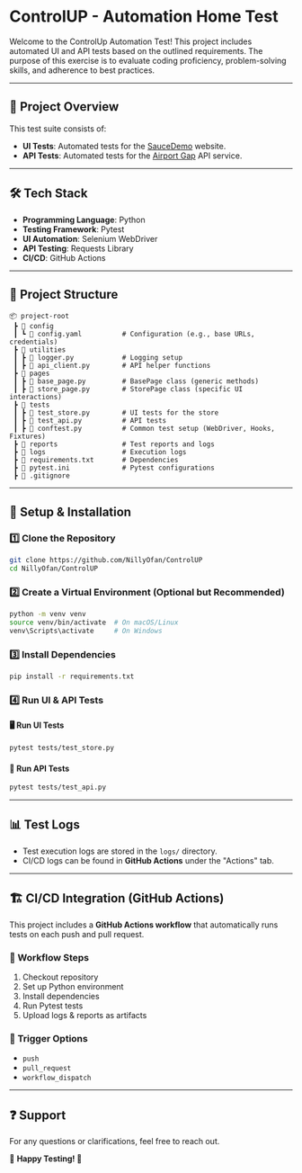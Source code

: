 # ControlUP - Automation Home Test

Welcome to the ControlUp Automation Test! This project includes automated UI and API tests based on the outlined requirements. The purpose of this exercise is to evaluate coding proficiency, problem-solving skills, and adherence to best practices.

---

## 📌 Project Overview
This test suite consists of:
- **UI Tests**: Automated tests for the [SauceDemo](https://www.saucedemo.com/) website.
- **API Tests**: Automated tests for the [Airport Gap](https://airportgap.com/) API service.

---

## 🛠️ Tech Stack
- **Programming Language**: Python
- **Testing Framework**: Pytest
- **UI Automation**: Selenium WebDriver
- **API Testing**: Requests Library
- **CI/CD**: GitHub Actions

---

## 📂 Project Structure
```
📦 project-root
 ┣ 📂 config
 ┃ ┗ 📜 config.yaml          # Configuration (e.g., base URLs, credentials)
 ┣ 📂 utilities
 ┃ ┣ 📜 logger.py            # Logging setup
 ┃ ┣ 📜 api_client.py        # API helper functions
 ┣ 📂 pages
 ┃ ┣ 📜 base_page.py         # BasePage class (generic methods)
 ┃ ┣ 📜 store_page.py        # StorePage class (specific UI interactions)
 ┣ 📂 tests
 ┃ ┣ 📜 test_store.py        # UI tests for the store
 ┃ ┣ 📜 test_api.py          # API tests
 ┃ ┣ 📜 conftest.py          # Common test setup (WebDriver, Hooks, Fixtures)
 ┣ 📂 reports                # Test reports and logs
 ┣ 📂 logs                   # Execution logs
 ┣ 📜 requirements.txt       # Dependencies
 ┣ 📜 pytest.ini             # Pytest configurations
 ┣ 📜 .gitignore
```

---

## 🔧 Setup & Installation
### 1️⃣ Clone the Repository
```sh
git clone https://github.com/NillyOfan/ControlUP
cd NillyOfan/ControlUP
```

### 2️⃣ Create a Virtual Environment (Optional but Recommended)
```sh
python -m venv venv
source venv/bin/activate  # On macOS/Linux
venv\Scripts\activate     # On Windows
```

### 3️⃣ Install Dependencies
```sh
pip install -r requirements.txt
```

### 4️⃣ Run UI & API Tests
#### 🖥️ Run UI Tests
```sh
pytest tests/test_store.py 
```

#### 🔗 Run API Tests
```sh
pytest tests/test_api.py
```

---

## 📊 Test Logs
- Test execution logs are stored in the `logs/` directory.
- CI/CD logs can be found in **GitHub Actions** under the "Actions" tab.

---

## 🏗️ CI/CD Integration (GitHub Actions)
This project includes a **GitHub Actions workflow** that automatically runs tests on each push and pull request.
### 🚀 Workflow Steps
1. Checkout repository
2. Set up Python environment
3. Install dependencies
4. Run Pytest tests
5. Upload logs & reports as artifacts

### 📌 Trigger Options
- `push`
- `pull_request`
- `workflow_dispatch`

---

## ❓ Support
For any questions or clarifications, feel free to reach out.

📢 **Happy Testing! 🚀**

